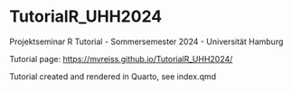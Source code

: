 # TutorialR_UHH2024
Projektseminar R Tutorial - Sommersemester 2024 - Universität Hamburg

Tutorial page: https://mvreiss.github.io/TutorialR_UHH2024/

Tutorial created and rendered in Quarto, see index.qmd
